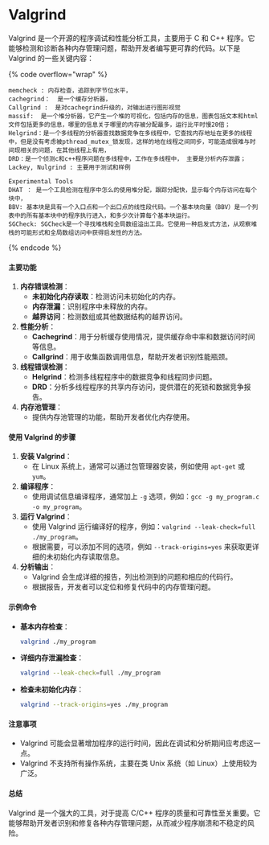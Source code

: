 # Valgrind

Valgrind 是一个开源的程序调试和性能分析工具，主要用于 C 和 C++ 程序。它能够检测和诊断各种内存管理问题，帮助开发者编写更可靠的代码。以下是 Valgrind 的一些关键内容：

{% code overflow="wrap" %}
```
memcheck : 内存检查，追踪到字节位水平，
cachegrind：  是一个缓存分析器，
Callgrind :  是对cachegrind升级的，对输出进行图形视觉
massif:  是一个堆分析器，它产生一个堆的可视化，包括内存的信息，图表包括文本和html文件包括更多的信息，哪里的信息关于哪里的内存被分配最多，运行比平时慢20倍；
Helgrind：是一个多线程的分析器查找数据竞争在多线程中，它查找内存地址在更多的线程中，但是没有考虑被pthread_mutex_锁发现，这样的地在线程之间同步，可能造成很难与时间现相关的问题，在其他线程上有用，
DRD：是一个侦测c和c++程序问题在多线程中，工作在多线程中， 主要是分析内存泄露；
Lackey, Nulgrind : 主要用于测试和样例

Experimental Tools
DHAT ： 是一个工具检测在程序中怎么的使用堆分配，跟踪分配快，显示每个内存访问在每个块中，
BBV: 基本块是具有一个入口点和一个出口点的线性段代码。一个基本块向量（BBV）是一个列表中的所有基本块中的程序执行进入，和多少次计算每个基本块运行。
SGCheck: SGCheck是一个寻找堆栈和全局数组溢出工具。它使用一种启发式方法，从观察堆栈的可能形式和全局数组访问中获得启发性的方法。
```
{% endcode %}

#### 主要功能

1. **内存错误检测**：
   * **未初始化内存读取**：检测访问未初始化的内存。
   * **内存泄漏**：识别程序中未释放的内存。
   * **越界访问**：检测数组或其他数据结构的越界访问。
2. **性能分析**：
   * **Cachegrind**：用于分析缓存使用情况，提供缓存命中率和数据访问时间等信息。
   * **Callgrind**：用于收集函数调用信息，帮助开发者识别性能瓶颈。
3. **线程错误检测**：
   * **Helgrind**：检测多线程程序中的数据竞争和线程同步问题。
   * **DRD**：分析多线程程序的共享内存访问，提供潜在的死锁和数据竞争报告。
4. **内存池管理**：
   * 提供内存池管理的功能，帮助开发者优化内存使用。

#### 使用 Valgrind 的步骤

1. **安装 Valgrind**：
   * 在 Linux 系统上，通常可以通过包管理器安装，例如使用 `apt-get` 或 `yum`。
2. **编译程序**：
   * 使用调试信息编译程序，通常加上 `-g` 选项，例如：`gcc -g my_program.c -o my_program`。
3. **运行 Valgrind**：
   * 使用 Valgrind 运行编译好的程序，例如：`valgrind --leak-check=full ./my_program`。
   * 根据需要，可以添加不同的选项，例如 `--track-origins=yes` 来获取更详细的未初始化内存读取信息。
4. **分析输出**：
   * Valgrind 会生成详细的报告，列出检测到的问题和相应的代码行。
   * 根据报告，开发者可以定位和修复代码中的内存管理问题。

#### 示例命令

*   **基本内存检查**：

    ```bash
    valgrind ./my_program
    ```
*   **详细内存泄漏检查**：

    ```bash
    valgrind --leak-check=full ./my_program
    ```
*   **检查未初始化内存**：

    ```bash
    valgrind --track-origins=yes ./my_program
    ```

#### 注意事项

* Valgrind 可能会显著增加程序的运行时间，因此在调试和分析期间应考虑这一点。
* Valgrind 不支持所有操作系统，主要在类 Unix 系统（如 Linux）上使用较为广泛。

#### 总结

Valgrind 是一个强大的工具，对于提高 C/C++ 程序的质量和可靠性至关重要。它能够帮助开发者识别和修复各种内存管理问题，从而减少程序崩溃和不稳定的风险。
